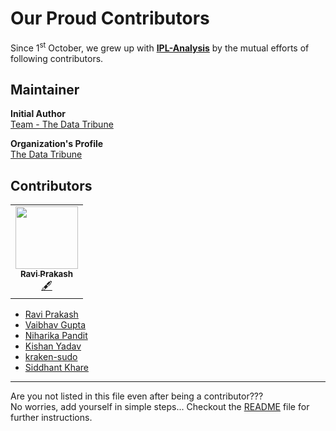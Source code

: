 
# Our Proud Contributors

Since 1<sup>st</sup> October, we grew up with [**IPL-Analysis**](https://github.com/Team-thedatatribune/IPL-Analysis) by the mutual efforts of following contributors.  

## Maintainer

**Initial Author**  
[Team - The Data Tribune](https://github.com/Team-thedatatribune/)

**Organization's Profile**  
[The Data Tribune](https://github.com/thedatatribune/)

  
  
## Contributors
<!-- ALL-CONTRIBUTORS-LIST:START - Do not remove or modify this section -->
<!-- prettier-ignore-start -->
<!-- markdownlint-disable -->
<table>
  <tr>
    <td align="center"><a href="https://ravi-prakash1907.gitlab.io/"><img src="https://avatars2.githubusercontent.com/u/38535224?v=4" width="100px;" alt=""/><br /><sub><b>Ravi Prakash</b></sub></a><br /><a href="#content-ravi-prakash1907" title="Content">🖋</a></td>
  </tr>
</table>

<!-- markdownlint-enable -->
<!-- prettier-ignore-end -->
<!-- ALL-CONTRIBUTORS-LIST:END -->
* [Ravi Prakash](https://github.com/ravi-prakash1907/)  
* [Vaibhav Gupta](https://github.com/guptavaibhav159/)  
* [Niharika Pandit](https://github.com/niharika412/)  
* [Kishan Yadav](https://github.com/kishanpython/)  
* [kraken-sudo](https://github.com/kraken-sudo/)
* [Siddhant Khare](https://github.com/Siddhant-K-code/)

---

Are you not listed in this file even after being a contributor???  
No worries, add yourself in simple steps... Checkout the [README](https://github.com/Team-thedatatribune/IPL-Analysis/blob/master/README.md) file for further instructions.
